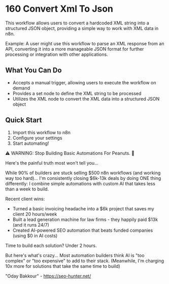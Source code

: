 # 160 Convert Xml To Json

This workflow allows users to convert a hardcoded XML string into a structured JSON object, providing a simple way to work with XML data in n8n.

Example: A user might use this workflow to parse an XML response from an API, converting it into a more manageable JSON format for further processing or integration with other applications.

## What You Can Do
- Accepts a manual trigger, allowing users to execute the workflow on demand
- Provides a set node to define the XML string to be processed
- Utilizes the XML node to convert the XML data into a structured JSON object

## Quick Start
1. Import this workflow to n8n
2. Configure your settings
3. Start automating!

⚠️ WARNING: Stop Building Basic Automations For Peanuts. 🚫

Here's the painful truth most won't tell you...

While 90% of builders are stuck selling $500 n8n workflows (and working way too hard)...
I'm consistently closing $6k-13k deals by doing ONE thing differently:
I combine simple automations with custom AI that takes less than a week to build.

Recent client wins:
* Turned a basic invoicing headache into a $6k project that saves my client 20 hours/week
* Built a lead generation machine for law firms - they happily paid $13k (and it runs 24/7)
* Created AI-powered SEO automation that beats funded companies (using $0 in AI costs)

Time to build each solution? Under 2 hours.

But here's what's crazy...
Most automation builders think AI is "too complex" or "too expensive" to add to their stack.
(Meanwhile, I'm charging 10x more for solutions that take the same time to build)

"Oday Bakkour" - https://seo-hunter.net/
